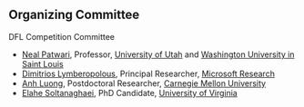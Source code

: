 ## Organizing Committee

DFL Competition Committee
* [Neal Patwari](https://span.engineering.wustl.edu/), Professor, [University of Utah](https://www.utah.edu/) and [Washington University in Saint Louis](https://wustl.edu/)
* [Dimitrios Lymberopolous](https://www.microsoft.com/en-us/research/people/dlymper/#!publications), Principal Researcher, [Microsoft Research](https://www.microsoft.com/en-us/research/)
* [Anh Luong](http://www.anhnluong.com/), Postdoctoral Researcher, [Carnegie Mellon University](https://www.cmu.edu/)
* [Elahe Soltanaghaei](http://www.cs.virginia.edu/~es3ce/), PhD Candidate, [University of Virginia](http://www.virginia.edu/)
